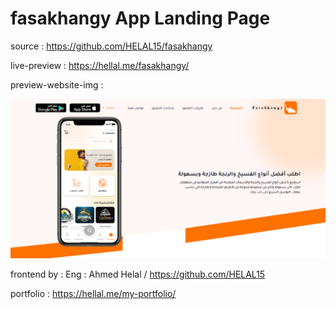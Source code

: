# fasakhangy App Landing Page

source : https://github.com/HELAL15/fasakhangy

live-preview : https://hellal.me/fasakhangy/

preview-website-img :

<img src='images/website.PNG'>

frontend by :
Eng : Ahmed Helal / https://github.com/HELAL15

portfolio : https://hellal.me/my-portfolio/
